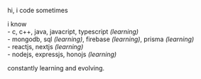 hi, i code sometimes

i know\
\- c, c++, java, javacript, typescript _(learning)_\
\- mongodb, sql _(learning)_, firebase _(learning)_, prisma _(learning)_\
\- reactjs, nextjs _(learning)_\
\- nodejs, expressjs, honojs _(learning)_


constantly learning and evolving.
